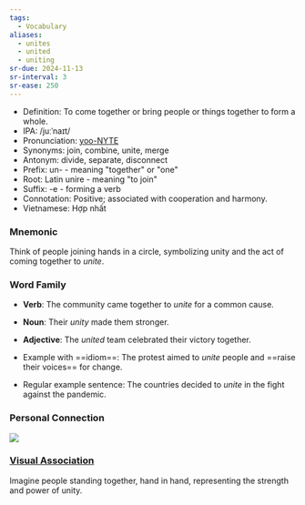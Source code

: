 ```yaml
---
tags:
  - Vocabulary
aliases:
  - unites
  - united
  - uniting
sr-due: 2024-11-13
sr-interval: 3
sr-ease: 250
---
```


- Definition: To come together or bring people or things together to form a whole.
- IPA: /juːˈnaɪt/
- Pronunciation: [yoo-NYTE](https://www.google.com/search?q=how+to+pronounce+unite)
- Synonyms: join, combine, unite, merge
- Antonym: divide, separate, disconnect
- Prefix: un- - meaning "together" or "one"
- Root: Latin unire - meaning "to join"
- Suffix: -e - forming a verb
- Connotation: Positive; associated with cooperation and harmony.
- Vietnamese: Hợp nhất

### Mnemonic

Think of people joining hands in a circle, symbolizing unity and the act of coming together to *unite*.

### Word Family

- **Verb**: The community came together to *unite* for a common cause.
- **Noun**: Their *unity* made them stronger.
- **Adjective**: The *united* team celebrated their victory together.

- Example with ==idiom==: The protest aimed to *unite* people and ==raise their voices== for change.
- Regular example sentence: The countries decided to *unite* in the fight against the pandemic.

### Personal Connection

![](https://upload.wikimedia.org/wikipedia/commons/a/a4/Map_of_USA_with_state_and_territory_names_2.png)

### [Visual Association](https://www.google.com/search?tbm=isch&q=unite)

Imagine people standing together, hand in hand, representing the strength and power of unity.
